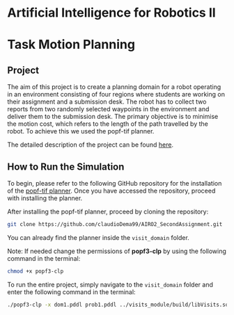 Artificial Intelligence for Robotics II
===================================================
Task Motion Planning
=============================================================

Project
-------------------

The aim of this project is to create a planning domain for a robot operating in an environment consisting of four regions where students are working on their assignment and a submission desk. The robot has to collect two reports from two randomly selected waypoints in the environment and deliver them to the submission desk. The primary objective is to minimise the motion cost, which refers to the length of the path travelled by the robot. To achieve this we used the popf-tif planner.

The detailed description of the project can be found [here](Assignment2.pdf).

How to Run the Simulation
-------------------

To begin, please refer to the following GitHub repository for the installation of the [popf-tif planner](https://github.com/popftif/popf-tif). Once you have accessed the repository, proceed with installing the planner.

After installing the popf-tif planner, proceed by cloning the repository:

```bash
git clone https://github.com/claudioDema99/AIRO2_SecondAssignment.git
```

You can already find the planner inside the `visit_domain` folder. 

Note: If needed change the permissions of **popf3-clp** by using the following command in the terminal: 

```bash
chmod +x popf3-clp
```

To run the entire project, simply navigate to the `visit_domain` folder and enter the following command in the terminal:

```bash
./popf3-clp -x dom1.pddl prob1.pddl ../visits_module/build/libVisits.so region_poses
```





